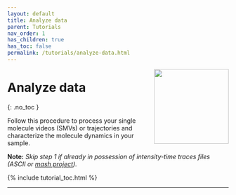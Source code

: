 ```yaml
---
layout: default
title: Analyze data
parent: Tutorials
nav_order: 1
has_children: true
has_toc: false
permalink: /tutorials/analyze-data.html
---
```


<img src="../assets/images/logos/logo-tutorials_400px.png" width="170" style="float:right; margin-left: 15px;"/>

# Analyze data
{: .no_toc }

Follow this procedure to process your single molecule videos (SMVs) or trajectories and characterize the molecule dynamics in your sample.

**Note:** *Skip step 1 if already in possession of intensity-time traces files (ASCII or 
[mash project](../../output-files/mash-mash-project)).*

{% include tutorial_toc.html %}

---